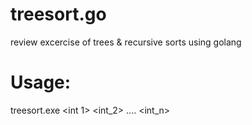 # treesort.go
review excercise of trees &amp; recursive sorts using golang

# Usage:
  treesort.exe <int 1> <int_2> .... <int_n>

